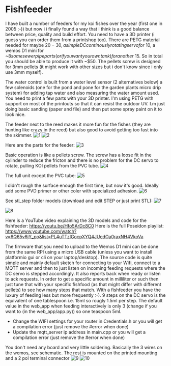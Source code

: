 # Fishfeeder

I have built a number of feeders for my koi fishes over the year (first one in 2005 ;-)) but now i i finally found a way that i think is a good balance between price, quality and build effort. You need to have a 3D printer (i guess you can order them from a printshop too). There are PETG material needed for maybe $20-30, a simple DC continously rotating servo for ~$10, a wemos D1 mini for ~$8 some sewer pipe parts (or if you want your own tank) for another ~$15. So in total you should be able to produce it with ~$50. The pellets screw is designed for 3mm pellets (it might work with other sizes but i don't know since i only use 3mm myself).

The water control is built from a water level sensor (2 alternatives below) a few solenoids (one for the pond and pone for the garden plants micro drip system) for adding tap water and also measuring the water amount used. You need to print a few parts with your 3D printer. I'm using PETG with support on most of the printouts so that it can resist the outdoor UV. I.m just doing basic sanding (paper and file) and then put some spray paint on it to look nice.


The feeder next to the reed makes it more fun for the fishes (they are hunting like crazy in the reed) but also good to avoid getting too fast into the skimmer.
![1](https://github.com/boanjo/boanjo.github.io/blob/master/poseidon_fishfeeder_all.PNG?raw=true "The feeder")
![2](https://github.com/boanjo/boanjo.github.io/blob/master/poseidon_fishfeeder_result.JPG?raw=true "The feeder2")


Here are the parts for the feeder:
![3](https://github.com/boanjo/boanjo.github.io/blob/master/poseidon_fishfeeder_parts.PNG?raw=true "PVC pipes and some 3D prints")


Basic operation is like a pellets screw. The screw has a loose fit in the cylinder to reduce the fricton and there is no problem for the DC servo to rotate, pulling KOI pellets from the PVC tube.
![4](https://github.com/boanjo/boanjo.github.io/blob/master/poseidon_fishfeeder_assembly.PNG?raw=true "Basic operation")

The full unit except the PVC tube:
![5](https://github.com/boanjo/boanjo.github.io/blob/master/poseidon_fishfeeder_assembly_2.PNG?raw=true "Feeder kit")


I didn't rough the surface enough the first time, but now it's good. Ideally add some PVD primer or other coler with specialized adhesion.
![6](https://github.com/boanjo/boanjo.github.io/blob/master/poseidon_fishfeeder_tube.JPG?raw=true "PVC pipes and some 3D prints")


See stl_step folder models (download and edit STEP or just print STL):
![7](https://github.com/boanjo/boanjo.github.io/blob/master/poseidon_model_fishfeeder.PNG?raw=true "Fishfeeder model")


![8](https://github.com/boanjo/boanjo.github.io/blob/master/poseidon_fishfeeder_closeup.PNG?raw=true "Closeup")

Here is a YouTube video explaining the 3D models and code for the fishfeeder: https://youtu.be/Hfo5ArDc8C0
Here is the full Poseidon playlist: https://www.youtube.com/watch?v=6Q65v6jY_po&list=PL4uTTzIGocpXYQ4JUedOa0raxNH4VkoVa

The firmware that you need to upload to the Wemos D1 mini can be done from the same RPI using a micro USB cable (unless you want to install platformio gui or cli on your laptop/desktop). The source code is quite simple and mainly default sketch for connecting to your Wifi, connect to a MQTT server and then to just listen on incoming feeding requests where the DC servo is stepped accordingly. It also reports back when ready or listen to ack requests. In order to get a specific amount in milliliter or such then just tune that with your specific fishfood (as that might differ with different pellets) to see how many steps that match. With a fishfeeder you have the luxury of feeding less but more frequently :-). 9 steps on the DC servo is the equivalent of one tablespoon i.e. 15ml so rougly 1.5ml per step. The default value in the web_app when feeding interactively is only 3 (change if you want to (in the web_app/app.py)) so one teaspoon 5ml.
* Change the WIFI settings for your router in Credentials.h or you will get a compilation error (just remove the #error when done)
* Update the mqtt_server ip address in main.cpp or you will get a compilation error (just remove the #error when done)

You don't need any board and very little soldering. Basically the 3 wires on the wemos, see schematic. The rest is mounted on the printed mounting and a 2 pol terminal connector
![9](https://github.com/boanjo/boanjo.github.io/blob/master/poseidon_fishfeeder_schematic.JPG?raw=true "Schematic")
![10](https://github.com/boanjo/boanjo.github.io/blob/master/poseidon_fishfeeder_motor.JPG?raw=true "Mounting")
